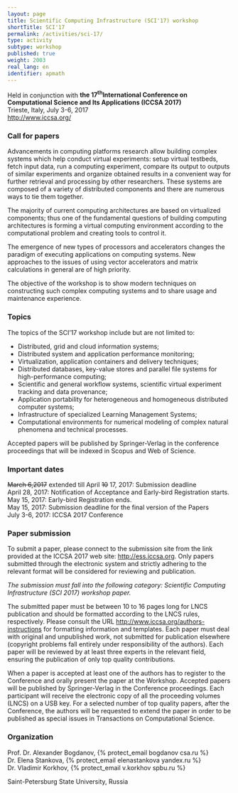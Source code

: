 ```yaml
---
layout: page
title: Scientific Computing Infrastructure (SCI'17) workshop
shortTitle: SCI'17
permalink: /activities/sci-17/
type: activity
subtype: workshop
published: true
weight: 2003
real_lang: en
identifier: apmath
---
```


Held in conjunction with **the 17<sup>th</sup>International Conference on Computational Science and Its Applications (ICCSA 2017)**<br/>
Trieste, Italy, July 3-6, 2017<br/>
<http://www.iccsa.org/>

### Call for papers

Advancements in computing platforms research allow building complex systems which help conduct virtual experiments: setup virtual testbeds, fetch input data, run a computing experiment, compare its output to outputs of similar experiments and organize obtained results in a convenient way for further retrieval and processing by other researchers. These systems are composed of a variety of distributed components and there are numerous ways to tie them together. 

The majority of current computing architectures are based on virtualized components; thus one of the fundamental questions of building computing architectures is forming a virtual computing environment according to the computational problem and creating tools to control it.

The emergence of new types of processors and accelerators changes the paradigm of executing applications on computing systems. New approaches to the issues of using vector accelerators and matrix calculations in general are of high priority.

The objective of the workshop is to show modern techniques on constructing such complex computing systems and to share usage and maintenance experience.

### Topics 

The topics of the SCI’17 workshop include but are not limited to:

- Distributed, grid and cloud information systems;
- Distributed system and application performance monitoring;
- Virtualization, application containers and delivery techniques;
- Distributed databases, key-value stores and parallel file systems for high-performance computing;
- Scientific and general workflow systems, scientific virtual experiment tracking and data provenance;
- Application portability for heterogeneous and homogeneous distributed computer systems;
- Infrastructure of specialized Learning Management Systems;
- Computational environments for numerical modeling of complex natural phenomena and technical processes.

Accepted papers will be published by Springer-Verlag in the conference
proceedings that will be indexed in Scopus and Web of Science.

### Important dates

~~March 6,2017~~ extended till April ~~10~~ 17, 2017: Submission deadline<br/>
April 28, 2017: Notification of Acceptance and Early-bird Registration starts.<br/>
May 15, 2017: Early-bird Registration ends.<br/>
May 15, 2017: Submission deadline for the final version of the Papers<br/>
July 3-6, 2017: ICCSA 2017 Conference

### Paper submission

To submit a paper, please connect to the submission site from the link provided
at the ICCSA 2017 web site: <http://ess.iccsa.org>. Only papers submitted
through the electronic system and strictly adhering to the relevant format will
be considered for reviewing and publication.

_The submission must fall into the following category: Scientific Computing Infrastructure (SCI 2017) workshop paper._

The submitted paper must be between 10 to 16 pages long for LNCS publication
and should be formatted according to the LNCS rules, respectively. Please
consult the URL <http://www.iccsa.org/authors-instructions> for formatting
information and templates. Each paper must deal with original and unpublished
work, not submitted for publication elsewhere (copyright problems fall entirely
under responsibility of the authors). Each paper will be reviewed by at least
three experts in the relevant field, ensuring the publication of only top
quality contributions.

When a paper is accepted at least one of the authors has to register to the
Conference and orally present the paper at the Workshop. Accepted papers will
be published by Springer-Verlag in the Conference proceedings. Each participant
will receive the electronic copy of all the proceeding volumes (LNCS) on a USB
key. For a selected number of top quality papers, after the Conference, the
authors will be requested to extend the paper in order to be published as
special issues in Transactions on Computational Science.

### Organization

Prof. Dr. Alexander Bogdanov, {% protect_email bogdanov csa.ru %}<br/>
Dr. Elena Stankova, {% protect_email elenastankova yandex.ru %}<br/>
Dr. Vladimir Korkhov, {% protect_email v.korkhov spbu.ru %}

Saint-Petersburg State University, Russia
